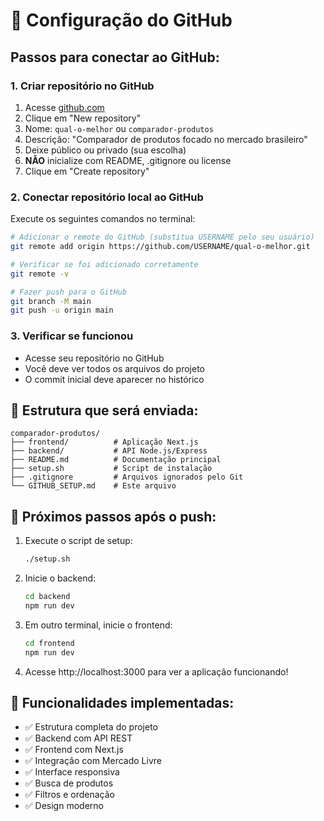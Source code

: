 # 🚀 Configuração do GitHub

## Passos para conectar ao GitHub:

### 1. Criar repositório no GitHub
1. Acesse [github.com](https://github.com)
2. Clique em "New repository"
3. Nome: `qual-o-melhor` ou `comparador-produtos`
4. Descrição: "Comparador de produtos focado no mercado brasileiro"
5. Deixe público ou privado (sua escolha)
6. **NÃO** inicialize com README, .gitignore ou license
7. Clique em "Create repository"

### 2. Conectar repositório local ao GitHub

Execute os seguintes comandos no terminal:

```bash
# Adicionar o remote do GitHub (substitua USERNAME pelo seu usuário)
git remote add origin https://github.com/USERNAME/qual-o-melhor.git

# Verificar se foi adicionado corretamente
git remote -v

# Fazer push para o GitHub
git branch -M main
git push -u origin main
```

### 3. Verificar se funcionou
- Acesse seu repositório no GitHub
- Você deve ver todos os arquivos do projeto
- O commit inicial deve aparecer no histórico

## 📁 Estrutura que será enviada:

```
comparador-produtos/
├── frontend/          # Aplicação Next.js
├── backend/           # API Node.js/Express
├── README.md          # Documentação principal
├── setup.sh           # Script de instalação
├── .gitignore         # Arquivos ignorados pelo Git
└── GITHUB_SETUP.md    # Este arquivo
```

## 🔧 Próximos passos após o push:

1. Execute o script de setup:
   ```bash
   ./setup.sh
   ```

2. Inicie o backend:
   ```bash
   cd backend
   npm run dev
   ```

3. Em outro terminal, inicie o frontend:
   ```bash
   cd frontend
   npm run dev
   ```

4. Acesse http://localhost:3000 para ver a aplicação funcionando!

## 🎯 Funcionalidades implementadas:

- ✅ Estrutura completa do projeto
- ✅ Backend com API REST
- ✅ Frontend com Next.js
- ✅ Integração com Mercado Livre
- ✅ Interface responsiva
- ✅ Busca de produtos
- ✅ Filtros e ordenação
- ✅ Design moderno
